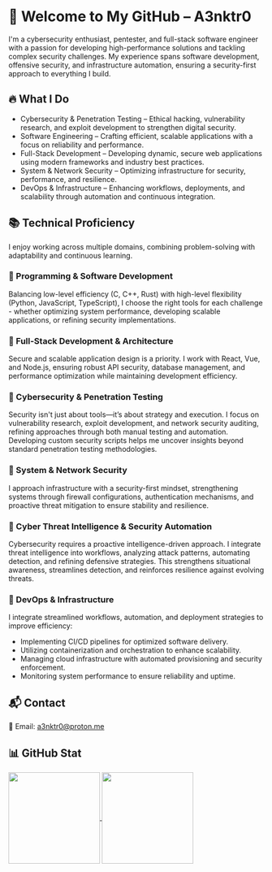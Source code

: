 # 👋 Welcome to My GitHub – A3nktr0
I'm a cybersecurity enthusiast, pentester, and full-stack software engineer with a passion for developing high-performance solutions and tackling complex security challenges. My experience spans software development, offensive security, and infrastructure automation, ensuring a security-first approach to everything I build.
## 🔥 What I Do
- Cybersecurity & Penetration Testing – Ethical hacking, vulnerability research, and exploit development to strengthen digital security.
- Software Engineering – Crafting efficient, scalable applications with a focus on reliability and performance.
- Full-Stack Development – Developing dynamic, secure web applications using modern frameworks and industry best practices.
- System & Network Security – Optimizing infrastructure for security, performance, and resilience.
- DevOps & Infrastructure – Enhancing workflows, deployments, and scalability through automation and continuous integration.

## 📚 Technical Proficiency
I enjoy working across multiple domains, combining problem-solving with adaptability and continuous learning.

### 🔹 Programming & Software Development
Balancing low-level efficiency (C, C++, Rust) with high-level flexibility (Python, JavaScript, TypeScript), I choose the right tools for each challenge - whether optimizing system performance, developing scalable applications, or refining security implementations.

### 🔹 Full-Stack Development & Architecture
Secure and scalable application design is a priority. I work with React, Vue, and Node.js, ensuring robust API security, database management, and performance optimization while maintaining development efficiency.

### 🔹 Cybersecurity & Penetration Testing
Security isn't just about tools—it’s about strategy and execution. I focus on vulnerability research, exploit development, and network security auditing, refining approaches through both manual testing and automation. Developing custom security scripts helps me uncover insights beyond standard penetration testing methodologies.

### 🔹 System & Network Security
I approach infrastructure with a security-first mindset, strengthening systems through firewall configurations, authentication mechanisms, and proactive threat mitigation to ensure stability and resilience.

### 🔹 Cyber Threat Intelligence & Security Automation
Cybersecurity requires a proactive intelligence-driven approach. I integrate threat intelligence into workflows, analyzing attack patterns, automating detection, and refining defensive strategies. This strengthens situational awareness, streamlines detection, and reinforces resilience against evolving threats.

### 🔹 DevOps & Infrastructure
I integrate streamlined workflows, automation, and deployment strategies to improve efficiency:
- Implementing CI/CD pipelines for optimized software delivery.
- Utilizing containerization and orchestration to enhance scalability.
- Managing cloud infrastructure with automated provisioning and security enforcement.
- Monitoring system performance to ensure reliability and uptime.


## 📬 Contact
📧 Email: a3nktr0@proton.me

## 📊 GitHub Stat
<a href="https://github.com/a3nktr0/github-readme-stats">
  <img height=180 align="center" src="https://github-readme-stats.vercel.app/api/top-langs/?username=a3nktr0&size_weight=0.5&count_weight=0.5&langs_count=10&theme=dark&hide_progress=true" />
</a>
<a href="https://github.com/a3nktr0/convoychat">
  <img height=180 align="center" src="https://github-readme-stats.vercel.app/api?username=a3nktr0&show_icons=true&theme=dark" />
</a>
